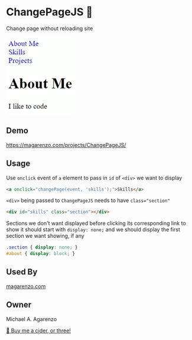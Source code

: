 # ChangePageJS &#128195;

Change page without reloading site

![GIF of ChangePageJS in action](/media/ChangePageJS.gif)

## Demo

https://magarenzo.com/projects/ChangePageJS/

## Usage

Use `onclick` event of `a` element to pass in `id` of `<div>` we want to display

```html
<a onclick="changePage(event, 'skills');">Skills</a>
```

`<div>` being passed to `ChangePageJS` needs to have `class="section"`

```html
<div id="skills" class="section"></div>
```

Sections we don't want displayed before clicking its corresponding link to show it should start with `display: none;` and we should display the first section we want showing, if any

```css
.section { display: none; }
#about { display: block; }
```

## Used By

[magarenzo.com](https://magarenzo.com)

## Owner

Michael A. Agarenzo

[&#127867; Buy me a cider, or three!](https://www.buymeacoffee.com/magarenzo)
